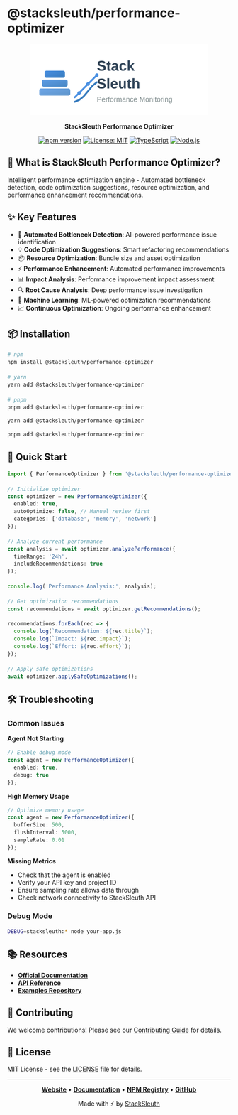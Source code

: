 # @stacksleuth/performance-optimizer

<div align="center">

![StackSleuth Performance Optimizer](../../assets/logo.svg)

**StackSleuth Performance Optimizer**

[![npm version](https://badge.fury.io/js/%40stacksleuth%2Fperformance-optimizer.svg)](https://badge.fury.io/js/%40stacksleuth%2Fperformance-optimizer)
[![License: MIT](https://img.shields.io/badge/License-MIT-yellow.svg)](https://opensource.org/licenses/MIT)
[![TypeScript](https://img.shields.io/badge/TypeScript-5.0+-blue.svg)](https://www.typescriptlang.org/)
[![Node.js](https://img.shields.io/badge/Node.js-18.0+-green.svg)](https://nodejs.org/)

</div>

## 🚀 What is StackSleuth Performance Optimizer?

Intelligent performance optimization engine - Automated bottleneck detection, code optimization suggestions, resource optimization, and performance enhancement recommendations.

## ✨ Key Features

- 🎯 **Automated Bottleneck Detection**: AI-powered performance issue identification
- 💡 **Code Optimization Suggestions**: Smart refactoring recommendations
- 📦 **Resource Optimization**: Bundle size and asset optimization
- ⚡ **Performance Enhancement**: Automated performance improvements
- 📊 **Impact Analysis**: Performance improvement impact assessment
- 🔍 **Root Cause Analysis**: Deep performance issue investigation
- 🤖 **Machine Learning**: ML-powered optimization recommendations
- 📈 **Continuous Optimization**: Ongoing performance enhancement

## 📦 Installation

```bash
# npm
npm install @stacksleuth/performance-optimizer

# yarn
yarn add @stacksleuth/performance-optimizer

# pnpm
pnpm add @stacksleuth/performance-optimizer
```

```bash
yarn add @stacksleuth/performance-optimizer
```

```bash
pnpm add @stacksleuth/performance-optimizer
```

## 🏁 Quick Start

```typescript
import { PerformanceOptimizer } from '@stacksleuth/performance-optimizer';

// Initialize optimizer
const optimizer = new PerformanceOptimizer({
  enabled: true,
  autoOptimize: false, // Manual review first
  categories: ['database', 'memory', 'network']
});

// Analyze current performance
const analysis = await optimizer.analyzePerformance({
  timeRange: '24h',
  includeRecommendations: true
});

console.log('Performance Analysis:', analysis);

// Get optimization recommendations
const recommendations = await optimizer.getRecommendations();

recommendations.forEach(rec => {
  console.log(`Recommendation: ${rec.title}`);
  console.log(`Impact: ${rec.impact}`);
  console.log(`Effort: ${rec.effort}`);
});

// Apply safe optimizations
await optimizer.applySafeOptimizations();
```


## 🛠️ Troubleshooting

### Common Issues

**Agent Not Starting**
```typescript
// Enable debug mode
const agent = new PerformanceOptimizer({
  enabled: true,
  debug: true
});
```

**High Memory Usage**
```typescript
// Optimize memory usage
const agent = new PerformanceOptimizer({
  bufferSize: 500,
  flushInterval: 5000,
  sampleRate: 0.01
});
```

**Missing Metrics**
- Check that the agent is enabled
- Verify your API key and project ID
- Ensure sampling rate allows data through
- Check network connectivity to StackSleuth API

### Debug Mode

```bash
DEBUG=stacksleuth:* node your-app.js
```

## 📚 Resources

- **[Official Documentation](https://github.com/Jack-GitHub12/StackSleuth#readme)**
- **[API Reference](https://github.com/Jack-GitHub12/StackSleuth/blob/main/docs/performance-optimizer.md)**
- **[Examples Repository](https://github.com/Jack-GitHub12/StackSleuth/tree/main/examples/performance-optimizer)**

## 🤝 Contributing

We welcome contributions! Please see our [Contributing Guide](https://github.com/Jack-GitHub12/StackSleuth/blob/main/CONTRIBUTING.md) for details.

## 📄 License

MIT License - see the [LICENSE](https://github.com/Jack-GitHub12/StackSleuth/blob/main/LICENSE) file for details.

---

<div align="center">

**[Website](https://github.com/Jack-GitHub12/StackSleuth)** • 
**[Documentation](https://github.com/Jack-GitHub12/StackSleuth#readme)** • 
**[NPM Registry](https://www.npmjs.com/package/@stacksleuth/performance-optimizer)** • 
**[GitHub](https://github.com/Jack-GitHub12/StackSleuth)**

Made with ⚡ by [StackSleuth](https://github.com/Jack-GitHub12/StackSleuth)

</div>